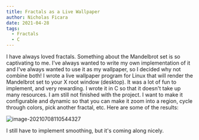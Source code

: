 ```yaml
---
title: Fractals as a Live Wallpaper
author: Nicholas Ficara
date: 2021-04-28
tags:
  - Fractals
  - C
---
```


I have always loved fractals. Something about the Mandelbrot set is so captivating to me. I've always wanted to write my own implementation of it and I've always wanted to use it as my wallpaper, so I decided why not combine both! I wrote a live wallpaper program for Linux that will render the Mandelbrot set to your X root window (desktop). It was a lot of fun to implement, and very rewarding. I wrote it in C so that it doesn't take up many resources. I am still not finished with the project. I want to make it configurable and dynamic so that you can make it zoom into a region, cycle through colors, pick another fractal, etc. Here are some of the results:

![image-20210708110544327](../assets/image-20210708110544327.png) 

I still have to implement smoothing, but it's coming along nicely. 

